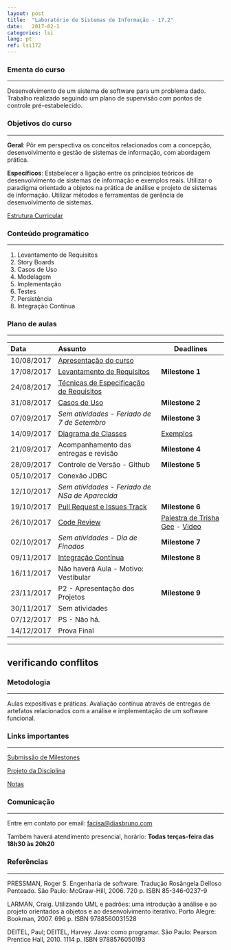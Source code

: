 ```yaml
---
layout: post
title:  "Laboratório de Sistemas de Informação - 17.2"
date:   2017-02-1
categories: lsi
lang: pt
ref: lsi172
---
```


### Ementa do curso
___
Desenvolvimento de um sistema de software para um problema dado. Trabalho realizado seguindo um plano de supervisão com pontos de controle pré-estabelecido.

### Objetivos do curso
___
**Geral**: Pôr em perspectiva os conceitos relacionados com a concepção, desenvolvimento e gestão de sistemas de informação, com abordagem prática.

**Específicos**: Estabelecer a ligação entre os princípios teóricos de desenvolvimento de sistemas de informação e exemplos reais. Utilizar o paradigma orientado a objetos na prática de análise e projeto de sistemas de informação. Utilizar métodos e ferramentas de gerência de desenvolvimento de sistemas.

[Estrutura Curricular](https://drive.google.com/file/d/0B9oADRpZVGECMmQ4WV83YVlRRGs/view?usp=sharing)

### Conteúdo programático
___
1. Levantamento de Requisitos
2. Story Boards
3. Casos de Uso
4. Modelagem
5. Implementação
6. Testes
7. Persistência
8. Integração Contínua

### Plano de aulas
___

| Data	| Assunto | Deadlines |
| :------- | :------ | ------- |
| 10/08/2017 |  [Apresentação do curso](https://docs.google.com/presentation/d/123jK8FezEHbrBP05rj_JwmLZ7ZEozL5h2WiiLxBMa8w/preview)
| 17/08/2017 |	[Levantamento de Requisitos](https://drive.google.com/file/d/0B9oADRpZVGECeXBoc1RiVFh1SEU/view) | **Milestone 1**
| 24/08/2017 |	[Técnicas de Especificação de Requisitos](https://docs.google.com/a/diasbruno.com/presentation/d/1MNFCTfC5qoUlF8AGIE2051B1hUwMcQRgvp00weGM0R8/preview)
| 31/08/2017 |	[Casos de Uso](https://docs.google.com/a/diasbruno.com/presentation/d/1CiFdK3Ia30kOjH4jN9iojJUekWgwoyR-f7EibDVhGU0/preview) | **Milestone 2**
| 07/09/2017 |	*Sem atividades - Feriado de 7 de Setembro* | **Milestone 3**
| 14/09/2017 |	[Diagrama de Classes](https://docs.google.com/presentation/d/1J96VQAwkZYYmEGQvKvmI0d6xnuJ5fCmTt3P5DI7TtM8/preview?slide=id.p) | [Exemplos](https://docs.google.com/presentation/d/1oEXCfm1YQIKbd9ZY8g5azDRT2pbmMW0yOTyQFANxIrc/preview?slide=id.g16f5a059a9_0_56)
| 21/09/2017 |	Acompanhamento das entregas e revisão | **Milestone 4**
| 28/09/2017 |	Controle de Versão - Github | **Milestone 5**
| 05/10/2017 |	Conexão JDBC | 
| 12/10/2017 |	*Sem atividades - Feriado de NSa de Aparecida* 
| 19/10/2017 |	[Pull Request e Issues Track](https://docs.google.com/presentation/d/1eEl2siGnrjdsGoMS8e1x57dtZMTEJCNLXjtSgDTRTus/preview) | **Milestone 6**
| 26/10/2017 |	[Code Review](https://docs.google.com/presentation/d/1BeoRXzP81Bbp1vOEHLbzRWt2zj1XQzejHzkq5JHbydk/preview) | [Palestra de Trisha Gee](https://drive.google.com/file/d/0B9oADRpZVGECMGVaQzI0UnZkTVk/view?usp=sharing) - [Video](https://vimeo.com/182087729)
| 02/10/2017 |	*Sem atividades - Dia de Finados* | **Milestone 7**
| 09/11/2017 |	[Integração Contínua]() | **Milestone 8**
| 16/11/2017 |  Não haverá Aula - Motivo: Vestibular
| 23/11/2017 |	P2 - Apresentação dos Projetos | **Milestone 9** 
| 30/11/2017 |  Sem atividades
| 07/12/2017 |  PS - Não há. 
| 14/12/2017 |  Prova Final

-------
verificando conflitos
-------

### Metodologia
___
Aulas expositivas e práticas. Avaliação continua através de entregas de artefatos relacionados com a análise e implementação de um software funcional.


### Links importantes
___

[Submissão de Milestones](https://docs.google.com/forms/d/e/1FAIpQLSe4H8CqyopSasgquuSaG7ml3ynhUjRkIsVACPQQUm2EnquPGg/viewform) 

[Projeto da Disciplina](https://docs.google.com/document/d/1Nur391Fw319kTtP2CypR4YhJaPMus1ID0M_RbdE0QQ8/preview)

[Notas](https://docs.google.com/spreadsheets/d/1BeLDFhauSFY8G5bBI-Gie1P8iXAcmBxAajtiF4W35JA/preview#gid=0)

### Comunicação
___
Entre em contato por email: facisa@diasbruno.com

Também haverá atendimento presencial, horário: **Todas terças-feira das 18h30 às 20h20**

### Referências
___
PRESSMAN, Roger S. Engenharia de software. Tradução Rosângela Delloso Penteado. São Paulo: McGraw-Hill, 2006. 720 p. ISBN 85-346-0237-9

LARMAN, Craig. Utilizando UML e padrões: uma introdução à análise e ao projeto orientados a objetos e ao desenvolvimento iterativo. Porto Alegre: Bookman, 2007. 696 p. ISBN 9788560031528

DEITEL, Paul; DEITEL, Harvey. Java: como programar. São Paulo: Pearson Prentice Hall, 2010. 1114 p. ISBN 9788576050193
